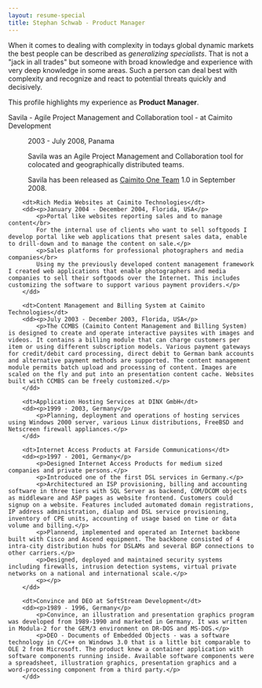 ```yaml
---
layout: resume-special
title: Stephan Schwab - Product Manager
---
```

When it comes to dealing with complexity in todays global dynamic markets the best people can be described as <em>generalizing specialists</em>. That is not a "jack in all trades" but someone with broad knowledge and experience with very deep knowledge in some areas. Such a person can deal best with complexity and recognize and react to potential threats quickly and decisively.

This profile highlights my experience as **Product Manager**.

<dl class="resume">
	<dt>Savila - Agile Project Management and Collaboration tool - at Caimito Development</dt>
	<dd><p>2003 - July 2008, Panama</p>
		<p>Savila was an Agile Project Management and Collaboration tool for colocated and	geographically distributed teams.</p>
		<p>Savila has been released as <a href="http://www.caimito.net/en/caimitoOneTeam.html">Caimito One Team</a> 1.0 in September 2008.</p>
	</dd>

		<dt>Rich Media Websites at Caimito Technologies</dt>
		<dd><p>January 2004 - December 2004, Florida, USA</p>
			<p>Portal like websites reporting sales and to manage content</br>
			For the internal use of clients who want to sell softgoods I develop portal like web applications that present sales data, enable to drill-down and to manage the content on sale.</p>
			<p>Sales platforms for professional photographers and media companies</br>
			Using my the previously developed content management framework I created web applications that enable photographers and media companies to sell their softgoods over the Internet. This includes customizing the software to support various payment providers.</p>
		</dd>

		<dt>Content Management and Billing System at Caimito Technologies</dt>
		<dd><p>July 2003 - December 2003, Florida, USA</p>
			<p>The CCMBS (Caimito Content Management and Billing System) is designed to create and operate interactive paysites with images and videos. It contains a billing module that can charge customers per item or using different subscription models. Various payment gateways for credit/debit card processing, direct debit to German bank accounts and alternative payment methods are supported. The content management module permits batch upload and processing of content. Images are scaled on the fly and put into an presentation content cache. Websites built with CCMBS can be freely customized.</p>
		</dd>

		<dt>Application Hosting Services at DINX GmbH</dt>
		<dd><p>1999 - 2003, Germany</p>
			<p>Planning, deployment and operations of hosting services using Windows 2000 server, various Linux distributions, FreeBSD and Netscreen firewall appliances.</p>
		</dd>
		
		<dt>Internet Access Products at Farside Communications</dt>
		<dd><p>1997 - 2001, Germany</p>
			<p>Designed Internet Access Products for medium sized companies and private persons.</p>
			<p>Introduced one of the first DSL services in Germany.</p>
			<p>Architectured an ISP provisioning, billing and accounting software in three tiers with SQL Server as backend, COM/DCOM objects as middleware and ASP pages as website frontend. Customers could signup on a website. Features included automated domain registrations, IP address administration, dialup and DSL service provisioning, inventory of CPE units, accounting of usage based on time or data volume and billing.</p>
			<p>Plannend, implemented and operated an Internet backbone built with Cisco and Ascend equipment. The backbone consisted of 4 intra-city distribution hubs for DSLAMs and several BGP connections to other carriers.</p>
			<p>Designed, deployed and maintained security systems including firewalls, intrusion detection systems, virtual private networks on a national and international scale.</p>
			<p></p>
		</dd>

		<dt>Convince and DEO at SoftStream Development</dt>
		<dd><p>1989 - 1996, Germany</p>
			<p>Convince, an illustration and presentation graphics program was developed from 1989-1990 and marketed in Germany. It was written in Modula-2 for the GEM/3 environment on DR-DOS and MS-DOS.</p>
			<p>DEO - Documents of Embedded Objects - was a software technology in C/C++ on Windows 3.0 that is a little bit comparable to OLE 2 from Microsoft. The product knew a container application with software components running inside. Available software components were a spreadsheet, illustration graphics, presentation graphics and a word-processing component from a third party.</p>
		</dd>
</dl>
